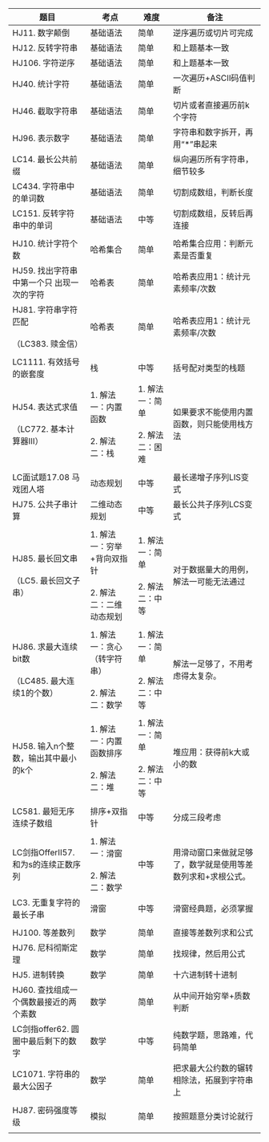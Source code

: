 
| 题目                                       | 考点                                       | 难度                             | 备注                             |
| ---------------------------------------- | ---------------------------------------- | ------------------------------ | ------------------------------ |
| HJ11. 数字颠倒                               | 基础语法                                     | 简单                             | 逆序遍历或切片可完成                     |
| HJ12. 反转字符串                              | 基础语法                                     | 简单                             | 和上题基本一致                        |
| HJ106. 字符逆序                              | 基础语法                                     | 简单                             | 和上题基本一致                        |
| HJ40. 统计字符                               | 基础语法                                     | 简单                             | 一次遍历+ASCII码值判断                 |
| HJ46. 截取字符串                              | 基础语法                                     | 简单                             | 切片或者直接遍历前k个字符                  |
| HJ96. 表示数字                               | 基础语法                                     | 简单                             | 字符串和数字拆开，再用“*”串起来              |
| LC14. 最长公共前缀                             | 基础语法                                     | 简单                             | 纵向遍历所有字符串，细节较多                 |
| LC434. 字符串中的单词数                          | 基础语法                                     | 简单                             | 切割成数组，判断长度                     |
| LC151. 反转字符串中的单词                         | 基础语法                                     | 中等                             | 切割成数组，反转后再连接                   |
|                                          |                                          |                                |                                |
| HJ10. 统计字符个数                             | 哈希集合                                     | 简单                             | 哈希集合应用：判断元素是否重复                |
| HJ59. 找出字符串中第一个只 出现一次的字符                 | 哈希表                                      | 简单                             | 哈希表应用1：统计元素频率/次数               |
| HJ81. 字符串字符匹配<br><br>（LC383. 赎金信）        | 哈希表                                      | 简单                             | 哈希表应用1：统计元素频率/次数               |
|                                          |                                          |                                |                                |
| LC1111. 有效括号的嵌套度                         | 栈                                        | 中等                             | 括号配对类型的栈题                      |
| HJ54. 表达式求值<br><br>（LC772. 基本计算器III）     | 1. 解法一：内置函数<br>    <br>2. 解法二：栈          | 1. 解法一：简单<br>    <br>2. 解法二：困难 | 如果要求不能使用内置函数，则只能使用栈方法          |
|                                          |                                          |                                |                                |
| LC面试题17.08 马戏团人塔                         | 动态规划                                     | 中等                             | 最长递增子序列LIS变式                   |
| HJ75. 公共子串计算                             | 二维动态规划                                   | 中等                             | 最长公共子序列LCS变式                   |
|                                          |                                          |                                |                                |
| HJ85. 最长回文串<br><br>（LC5. 最长回文子串）         | 1. 解法一：穷举+背向双指针<br>    <br>2. 解法二：二维动态规划 | 1. 解法一：简单<br>    <br>2. 解法二：中等 | 对于数据量大的用例，解法一可能无法通过            |
|                                          |                                          |                                |                                |
| HJ86. 求最大连续bit数<br><br>（LC485. 最大连续1的个数） | 1. 解法一：贪心（转字符串）<br>    <br>2. 解法二：数学     | 1. 解法一：简单<br>    <br>2. 解法二：中等 | 解法一足够了，不用考虑得太复杂。               |
|                                          |                                          |                                |                                |
| HJ58. 输入n个整数，输出其中最小的k个                   | 1. 解法一：内置函数排序<br>    <br>2. 解法二：堆        | 1. 解法一：简单<br>    <br>2. 解法二：中等 | 堆应用：获得前k大或小的数                  |
|                                          |                                          |                                |                                |
| LC581. 最短无序连续子数组                         | 排序+双指针                                   | 中等                             | 分成三段考虑                         |
|                                          |                                          |                                |                                |
| LC剑指OfferII57. 和为s的连续正数序列                | 1. 解法一：滑窗<br>    <br>2. 解法二：数学           | 中等                             | 用滑动窗口来做就足够了，数学就是使用等差数列求和+求根公式。 |
| LC3. 无重复字符的最长子串                          | 滑窗                                       | 中等                             | 滑窗经典题，必须掌握                     |
|                                          |                                          |                                |                                |
| HJ100. 等差数列                              | 数学                                       | 简单                             | 直接等差数列求和公式                     |
| HJ76. 尼科彻斯定理                             | 数学                                       | 简单                             | 找规律，然后用公式                      |
| HJ5. 进制转换                                | 数学                                       | 简单                             | 十六进制转十进制                       |
| HJ60. 查找组成一个偶数最接近的两个素数                   | 数学                                       | 简单                             | 从中间开始穷举+质数判断                   |
| LC剑指offer62. 圆圈中最后剩下的数字                  | 数学                                       | 中等                             | 纯数学题，思路难，代码简单                  |
| LC1071. 字符串的最大公因子                        | 数学                                       | 简单                             | 把求最大公约数的辗转相除法，拓展到字符串上          |
|                                          |                                          |                                |                                |
| HJ87. 密码强度等级                             | 模拟                                       | 简单                             | 按照题意分类讨论就行                     |
|                                          |                                          |                                |                                |